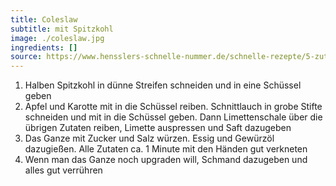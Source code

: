 ```yaml
---
title: Coleslaw
subtitle: mit Spitzkohl
image: ./coleslaw.jpg
ingredients: []
source: https://www.hensslers-schnelle-nummer.de/schnelle-rezepte/5-zutaten-in-15-minuten-rezepte-13/coleslaw-286
---
```


1. Halben Spitzkohl in dünne Streifen schneiden und in eine Schüssel geben
2. Apfel und Karotte mit in die Schüssel reiben. Schnittlauch in grobe Stifte schneiden und mit in die Schüssel geben. Dann Limettenschale über die übrigen Zutaten reiben, Limette auspressen und Saft dazugeben
3. Das Ganze mit Zucker und Salz würzen. Essig und Gewürzöl dazugießen. Alle Zutaten ca. 1 Minute mit den Händen gut verkneten
4. Wenn man das Ganze noch upgraden will, Schmand dazugeben und alles gut verrühren